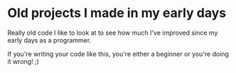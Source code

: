 # Old projects I made in my early days

Really old code I like to look at to see how much I've improved since my early days as a programmer.

If you're writing your code like this, you're either a beginner or you're doing it wrong! ;)
